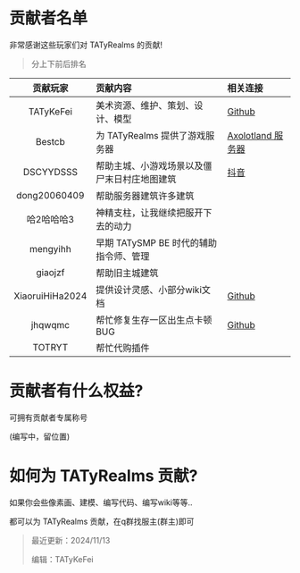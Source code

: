 # 贡献者名单

非常感谢这些玩家们对 TATyRealms 的贡献!

> 分上下前后排名

<!--不要太长，否则整理起来会乱-->

| 贡献玩家              | 贡献内容                                         | 相关连接                                                                              |
| :---:                | :---                                             | :---                                                                                 |
| TATyKeFei            | 美术资源、维护、策划、设计、模型                    | [<span class="icon-github"></span> Github](https://github.com/TATyKeFei)             |
| Bestcb               | 为 TATyRealms 提供了游戏服务器                     | [Axolotland 服务器](https://www.mcax.cn/)                                            |
| DSCYYDSSS            | 帮助主城、小游戏场景以及僵尸末日村庄地图建筑         | [<span class="icon-tiktok"></span>抖音](https://v.douyin.com/irXL9Pnt/)              |
| dong20060409         | 帮助服务器建筑许多建筑                             |                                                                                      |
| 哈2哈哈哈3            | 神精支柱，让我继续把服开下去的动力                  |                                                                                      |
| mengyihh             | 早期 TATySMP BE 时代的辅助指令师、管理             |                                                                                      |
| giaojzf              | 帮助旧主城建筑                                    |                                                                                      |
| XiaoruiHiHa2024      | 提供设计灵感、小部分wiki文档                       | [<span class="icon-github"></span> Github](https://github.com/Xrui875)               |
| jhqwqmc              | 帮忙修复生存一区出生点卡顿 BUG                     | [<span class="icon-github"></span> Github](https://github.com/jhqwqmc)               |
| TOTRYT               | 帮忙代购插件                                      |                                                                                      |

# 贡献者有什么权益?

可拥有贡献者专属称号

(编写中，留位置)

# 如何为 TATyRealms 贡献?

如果你会些像素画、建模、编写代码、编写wiki等等..

都可以为 TATyRealms 贡献，在q群找服主(群主)即可

> 最近更新：2024/11/13
>
> 编辑：TATyKeFei